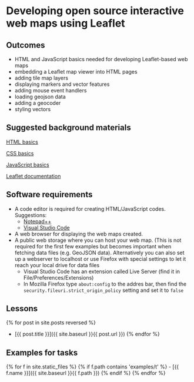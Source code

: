 # Developing open source interactive web maps using Leaflet

## Outcomes
- HTML and JavaScript basics needed for developing Leaflet-based web maps
- embedding a Leaflet map viewer into HTML pages
- adding tile map layers
- displaying markers and vector features
- adding mouse event handlers
- loading geojson data
- adding a geocoder
- styling vectors

## Suggested background materials
[HTML basics](https://www.w3schools.com/html/)

[CSS basics](https://www.w3schools.com/css/)

[JavaScript basics](https://www.w3schools.com/js/)

[Leaflet documentation](https://leafletjs.com/)

## Software requirements
- A code editor is required for creating HTML/JavaScript codes. Suggestions:
    - [Notepad++](https://notepad-plus-plus.org/)
    - [Visual Studio Code](https://code.visualstudio.com/)
- A web browser for displaying the web maps created.
- A public web storage where you can host your web map. (This is not required for the first few examples but becomes important when fetching data files (e.g. GeoJSON data). Alternatively you can also set up a webserver to localhost or use Firefox with special settings to let it reach your local drive for data files
    - Visual Studio Code has an extension called Live Server (find it in File/Preferences/Extensions)
    - In Mozilla Firefox type ```about:config``` to the addres bar, then find the ```security.fileuri.strict_origin_policy``` setting and set it to ```false```

## Lessons
{% for post in site.posts reversed %}
 - [{{ post.title }}]({{ site.baseurl }}{{ post.url }})
{% endfor %}

## Examples for tasks
{% for f in site.static_files %}
{% if f.path contains 'examples/t' %} - [{{ f.name }}]({{ site.baseurl }}{{ f.path }})
{% endif %}
{% endfor %}

